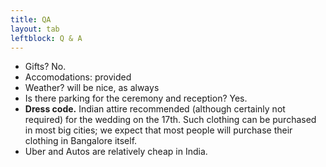 ```yaml
---
title: QA
layout: tab
leftblock: Q & A
---
```


 - Gifts? No.
 - Accomodations: provided
 - Weather? will be nice, as always
 - Is there parking for the ceremony and reception? Yes.
 - **Dress code.**
      Indian attire recommended (although certainly not required) for the wedding on the 17th. 
      Such clothing can be purchased in most big cities; we expect that most people will purchase their clothing in Bangalore itself.
 - Uber and Autos are relatively cheap in India. 
